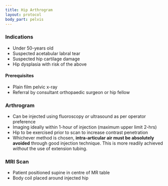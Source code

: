 ```yaml
---
title: Hip Arthrogram
layout: protocol
body_part: pelvis
---
```


### Indications
- Under 50-years old
- Suspected acetabular labral tear
- Suspected hip cartilage damage
- Hip dysplasia with risk of the above

#### Prerequisites
- Plain film pelvic x-ray
- Referral by consultant orthopaedic surgeon or hip fellow

### Arthrogram
- Can be injected using fluoroscopy _or_ ultrasound as per operator preference
- Imaging ideally within 1-hour of injection (maximum upper limit 2-hrs)
- Hip to be exercised prior to scan to increase contrast penetration
- Whichever method is chosen, **intra-articular air must be absolutely avoided** through good injection technique. This is more readily achieved _without_ the use of extension tubing.

### MRI Scan
- Patient positioned supine in centre of MR table
- Body coil placed around injected hip